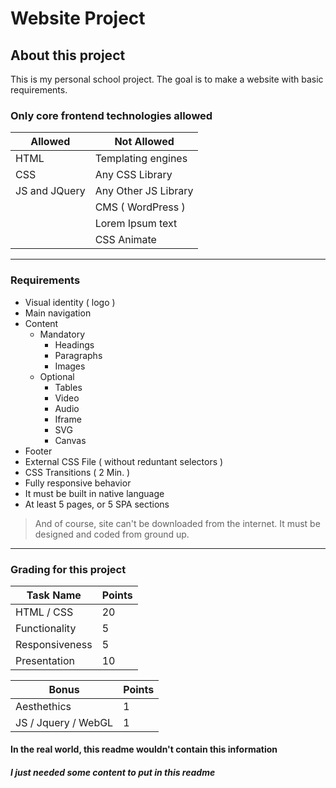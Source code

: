 # Website Project

## About this project

This is my personal school project. The goal is to make a website with basic requirements.

### Only core frontend technologies allowed

| Allowed | Not Allowed |
| ------- | ----------- |
| HTML | Templating engines |
| CSS | Any CSS Library  |
| JS and JQuery | Any Other JS Library |
|         | CMS ( WordPress ) |
|         | Lorem Ipsum text  |
|         | CSS Animate       |

---

### Requirements

- Visual identity ( logo )
- Main navigation
- Content
  - Mandatory
    - Headings
    - Paragraphs
    - Images
  - Optional
    - Tables
    - Video
    - Audio
    - Iframe
    - SVG
    - Canvas
- Footer
- External CSS File ( without reduntant selectors )
- CSS Transitions ( 2 Min. )
- Fully responsive behavior
- It must be built in native language
- At least 5 pages, or 5 SPA sections

> And of course, site can't be downloaded from the internet.
> It must be designed and coded from ground up.

---

### Grading for this project

| Task Name | Points   |
| --------- | -------- |
| HTML / CSS    |  20  |
| Functionality |   5  |
| Responsiveness |   5  |
| Presentation  |  10  |

| Bonus | Points |
| ----- | ------ |
| Aesthethics | 1 |
| JS / Jquery / WebGL | 1 |

#### In the real world, this readme wouldn't contain this information
##### I just needed some content to put in this readme
